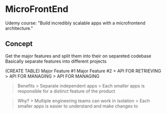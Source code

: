 # MicroFrontEnd
Udemy course: "Build incredibly scalable apps with a microfrontend architecture."

## Concept
Get the major features and split them into their on separeted codebase
Basically separate features into different projects


(CREATE TABLE)
	Major Feature #1			Major Feature #2
	> API FOR RETRIEVING		> API FOR MANAGING
	> API FOR MANAGING

> Benefits
	> Separate independent apps
	> Each smaller apps is responsible for a distinct feature of the product

> Why?
	> Multiple engineering teams can work in isolation
	> Each smaller apps is easier to understand and make changes to
